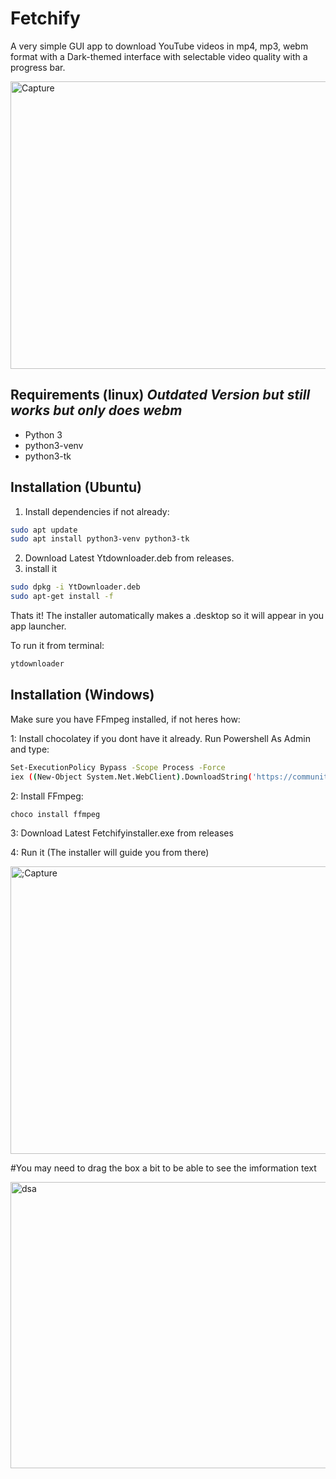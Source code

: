 # Fetchify

A very simple GUI app to download YouTube videos in mp4, mp3, webm format with a
Dark-themed interface with selectable video quality with a progress bar.

<img width="521" height="460" alt="Capture" src="https://github.com/user-attachments/assets/75de0a9e-9c85-4833-a8fc-1442c94b5c70" />

## Requirements (linux) *Outdated Version but still works but only does webm*
- Python 3
- python3-venv
- python3-tk

## Installation (Ubuntu)
1. Install dependencies if not already:
```bash
sudo apt update
sudo apt install python3-venv python3-tk
```
2. Download Latest Ytdownloader.deb from releases.
3. install it
```bash
sudo dpkg -i YtDownloader.deb
sudo apt-get install -f
```
Thats it!
The installer automatically makes a .desktop so it will appear in you app launcher.

To run it from terminal:
```bash
ytdownloader
```
   
## Installation (Windows)
Make sure you have FFmpeg installed, if not heres how:

1: Install chocolatey if you dont have it already. 
Run Powershell As Admin and type:
```bash
Set-ExecutionPolicy Bypass -Scope Process -Force
iex ((New-Object System.Net.WebClient).DownloadString('https://community.chocolatey.org/install.ps1'))
```
2: Install FFmpeg:
```bash
choco install ffmpeg
```
3: Download Latest Fetchifyinstaller.exe from releases

4: Run it (The installer will guide you from there)

<img width="592" height="460" alt=";Capture" src="https://github.com/user-attachments/assets/a69ee01a-79df-4e6f-bb2b-ca6fb1b44175" />






#You may need to drag the box a bit to be able to see the imformation text

<img width="522" height="458" alt="dsa" src="https://github.com/user-attachments/assets/2f130325-72ec-4173-8084-c999ddf17b01" />
